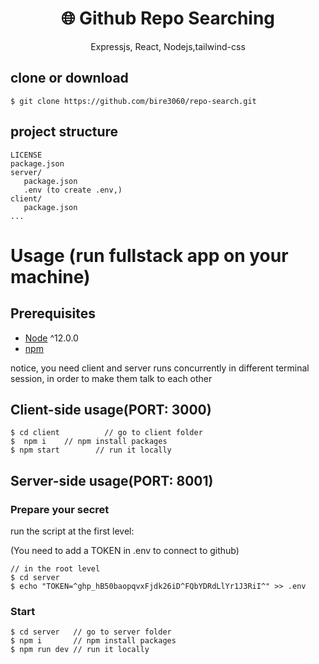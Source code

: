 <h1 align="center">
🌐 Github Repo Searching
</h1>
<p align="center">
 Expressjs, React, Nodejs,tailwind-css
</p>




## clone or download
```terminal
$ git clone https://github.com/bire3060/repo-search.git

```

## project structure
```terminal
LICENSE
package.json
server/
   package.json
   .env (to create .env,)
client/
   package.json
...
```

# Usage (run fullstack app on your machine)

## Prerequisites
- [Node](https://nodejs.org/en/download/) ^12.0.0
- [npm](https://nodejs.org/en/download/package-manager/)

notice, you need client and server runs concurrently in different terminal session, in order to make them talk to each other

## Client-side usage(PORT: 3000)
```terminal
$ cd client          // go to client folder
$  npm i    // npm install packages
$ npm start        // run it locally

```

## Server-side usage(PORT: 8001)

### Prepare your secret

run the script at the first level:

(You need to add a TOKEN in .env to connect to github)

```terminal
// in the root level
$ cd server
$ echo "TOKEN=^ghp_hB50baopqvxFjdk26iD^FQbYDRdLlYr1J3RiI^" >> .env
```

### Start

```terminal
$ cd server   // go to server folder
$ npm i       // npm install packages
$ npm run dev // run it locally

```



